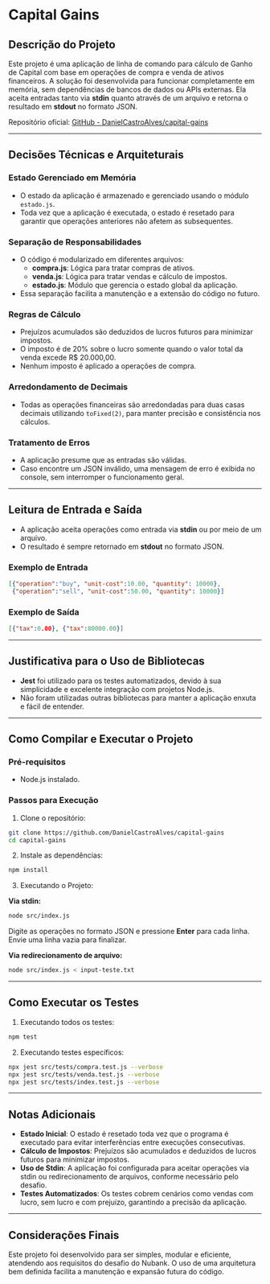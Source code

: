 
# Capital Gains

## Descrição do Projeto

Este projeto é uma aplicação de linha de comando para cálculo de Ganho de Capital com base em operações de compra e venda de ativos financeiros. A solução foi desenvolvida para funcionar completamente em memória, sem dependências de bancos de dados ou APIs externas. Ela aceita entradas tanto via **stdin** quanto através de um arquivo e retorna o resultado em **stdout** no formato JSON.

Repositório oficial: [GitHub - DanielCastroAlves/capital-gains](https://github.com/DanielCastroAlves/capital-gains)

---

## Decisões Técnicas e Arquiteturais

### Estado Gerenciado em Memória
- O estado da aplicação é armazenado e gerenciado usando o módulo `estado.js`.
- Toda vez que a aplicação é executada, o estado é resetado para garantir que operações anteriores não afetem as subsequentes.

### Separação de Responsabilidades
- O código é modularizado em diferentes arquivos:
  - **compra.js**: Lógica para tratar compras de ativos.
  - **venda.js**: Lógica para tratar vendas e cálculo de impostos.
  - **estado.js**: Módulo que gerencia o estado global da aplicação.
- Essa separação facilita a manutenção e a extensão do código no futuro.

### Regras de Cálculo
- Prejuízos acumulados são deduzidos de lucros futuros para minimizar impostos.
- O imposto é de 20% sobre o lucro somente quando o valor total da venda excede R$ 20.000,00.
- Nenhum imposto é aplicado a operações de compra.

### Arredondamento de Decimais
- Todas as operações financeiras são arredondadas para duas casas decimais utilizando `toFixed(2)`, para manter precisão e consistência nos cálculos.

### Tratamento de Erros
- A aplicação presume que as entradas são válidas.
- Caso encontre um JSON inválido, uma mensagem de erro é exibida no console, sem interromper o funcionamento geral.

---

## Leitura de Entrada e Saída
- A aplicação aceita operações como entrada via **stdin** ou por meio de um arquivo.
- O resultado é sempre retornado em **stdout** no formato JSON.

### Exemplo de Entrada
```json
[{"operation":"buy", "unit-cost":10.00, "quantity": 10000},
 {"operation":"sell", "unit-cost":50.00, "quantity": 10000}]
```

### Exemplo de Saída
```json
[{"tax":0.00}, {"tax":80000.00}]
```

---

## Justificativa para o Uso de Bibliotecas
- **Jest** foi utilizado para os testes automatizados, devido à sua simplicidade e excelente integração com projetos Node.js.
- Não foram utilizadas outras bibliotecas para manter a aplicação enxuta e fácil de entender.

---

## Como Compilar e Executar o Projeto

### Pré-requisitos
- Node.js instalado.

### Passos para Execução

1. Clone o repositório:

```bash
git clone https://github.com/DanielCastroAlves/capital-gains
cd capital-gains
```

2. Instale as dependências:

```bash
npm install
```

3. Executando o Projeto:

**Via stdin:**

```bash
node src/index.js
```

Digite as operações no formato JSON e pressione **Enter** para cada linha. Envie uma linha vazia para finalizar.

**Via redirecionamento de arquivo:**

```bash
node src/index.js < input-teste.txt
```

---

## Como Executar os Testes

1. Executando todos os testes:

```bash
npm test
```

2. Executando testes específicos:

```bash
npx jest src/tests/compra.test.js --verbose
npx jest src/tests/venda.test.js --verbose
npx jest src/tests/index.test.js --verbose
```

---

## Notas Adicionais

- **Estado Inicial**: O estado é resetado toda vez que o programa é executado para evitar interferências entre execuções consecutivas.
- **Cálculo de Impostos**: Prejuízos são acumulados e deduzidos de lucros futuros para minimizar impostos.
- **Uso de Stdin**: A aplicação foi configurada para aceitar operações via stdin ou redirecionamento de arquivos, conforme necessário pelo desafio.
- **Testes Automatizados**: Os testes cobrem cenários como vendas com lucro, sem lucro e com prejuízo, garantindo a precisão da aplicação.

---

## Considerações Finais

Este projeto foi desenvolvido para ser simples, modular e eficiente, atendendo aos requisitos do desafio do Nubank. O uso de uma arquitetura bem definida facilita a manutenção e expansão futura do código.
